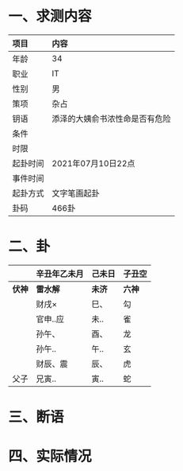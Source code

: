 # 一、求测内容
|项目|内容|
|:-|:-|
|年龄|34|
|职业|IT|
|性别|男|
|策项|杂占|
|钥语|添泽的大姨俞书浓性命是否有危险|
|条件||
|时限||
|起卦时间|2021年07月10日22点|
|事件时间||
|起卦方式|文字笔画起卦|
|卦码|466卦|

# 二、卦
||辛丑年乙未月|己未日|子丑空|
|:-|:-|:-|:-|
|**伏神**|**雷水解**|**未济**|**六神**|
||财戌×|巳、|勾|
||官申..应|未..|雀|
||孙午、|酉、|龙|
||孙午..|午..|玄|
||财辰、震|辰、|虎|
|父子|兄寅..|寅..|蛇|


# 三、断语

# 四、实际情况